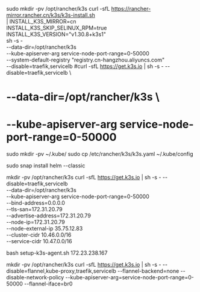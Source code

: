 
sudo mkdir -pv /opt/rancher/k3s
curl -sfL https://rancher-mirror.rancher.cn/k3s/k3s-install.sh \
	| INSTALL_K3S_MIRROR=cn             \
	INSTALL_K3S_SKIP_SELINUX_RPM=true   \
	INSTALL_K3S_VERSION="v1.30.8+k3s1"  \
	sh -s -                             \
	--data-dir=/opt/rancher/k3s         \
	--kube-apiserver-arg service-node-port-range=0-50000          \
	--system-default-registry "registry.cn-hangzhou.aliyuncs.com" \
	--disable=traefik,servicelb
#curl -sfL https://get.k3s.io | sh -s - --disable=traefik,servicelb                                   \
#        --data-dir=/opt/rancher/k3s                                                                  \
#        --kube-apiserver-arg service-node-port-range=0-50000

sudo mkdir -pv ~/.kube/
sudo cp /etc/rancher/k3s/k3s.yaml ~/.kube/config

sudo snap install helm --classic


mkdir -pv /opt/rancher/k3s
curl -sfL https://get.k3s.io | sh -s - --disable=traefik,servicelb                                   \
	--data-dir=/opt/rancher/k3s                              \
        --kube-apiserver-arg service-node-port-range=0-50000     \
        --bind-address=0.0.0.0              \
        --tls-san=172.31.20.79              \
        --advertise-address=172.31.20.79    \
        --node-ip=172.31.20.79              \
        --node-external-ip 35.75.12.83      \
        --cluster-cidr 10.46.0.0/16         \
        --service-cidr 10.47.0.0/16

bash setup-k3s-agent.sh 172.23.238.167 


mkdir -pv /opt/rancher/k3s
curl -sfL https://get.k3s.io | sh -s - --disable=flannel,kube-proxy,traefik,servicelb --flannel-backend=none --disable-network-policy --kube-apiserver-arg=service-node-port-range=0-50000 --flannel-iface=br0
